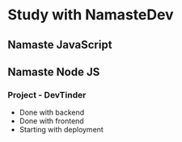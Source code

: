 # Study with NamasteDev

## Namaste JavaScript

## Namaste Node JS

### Project - DevTinder

- Done with backend
- Done with frontend
- Starting with deployment
